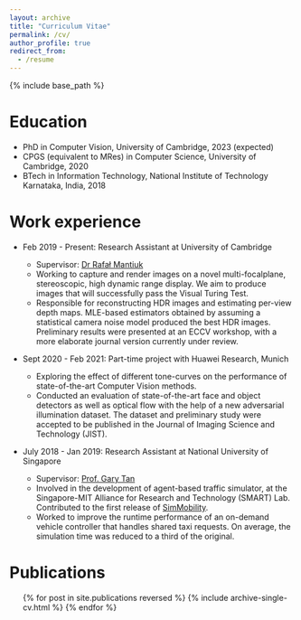 ```yaml
---
layout: archive
title: "Curriculum Vitae"
permalink: /cv/
author_profile: true
redirect_from:
  - /resume
---
```


{% include base_path %}

Education
======
* PhD in Computer Vision, University of Cambridge, 2023 (expected)
* CPGS (equivalent to MRes) in Computer Science, University of Cambridge, 2020
* BTech in Information Technology, National Institute of Technology Karnataka, India, 2018

Work experience
======
* Feb 2019 - Present: Research Assistant at University of Cambridge
  * Supervisor: [Dr Rafał Mantiuk](https://www.cl.cam.ac.uk/~rkm38/)
  * Working to capture and render images on a novel multi-focalplane, stereoscopic, high dynamic range display. We aim to produce images that will successfully pass the Visual Turing Test.
  * Responsible for reconstructing HDR images and estimating per-view depth maps. MLE-based estimators obtained by assuming a statistical camera noise model produced the best HDR images. Preliminary results were presented at an ECCV workshop, with a more elaborate journal version currently under review.

* Sept 2020 - Feb 2021: Part-time project with Huawei Research, Munich
  * Exploring the effect of different tone-curves on the performance of state-of-the-art Computer Vision methods.
  * Conducted an evaluation of state-of-the-art face and object detectors as well as optical flow with the help of a new adversarial illumination dataset. The dataset and preliminary study were accepted to be published in the Journal of Imaging Science and Technology (JIST).

* July 2018 - Jan 2019: Research Assistant at National University of Singapore
  * Supervisor: [Prof. Gary Tan](https://www.comp.nus.edu.sg/cs/bio/gtan/)
  * Involved in the development of agent-based traffic simulator, at the Singapore-MIT Alliance for Research and Technology (SMART) Lab. Contributed to the first release of [SimMobility](https://github.com/smart-fm/simmobility-prod).
  * Worked to improve the runtime performance of an on-demand vehicle controller that handles shared taxi requests. On average, the simulation time was reduced to a third of the original.


Publications
======
  <ul>{% for post in site.publications reversed %}
    {% include archive-single-cv.html %}
  {% endfor %}</ul>
